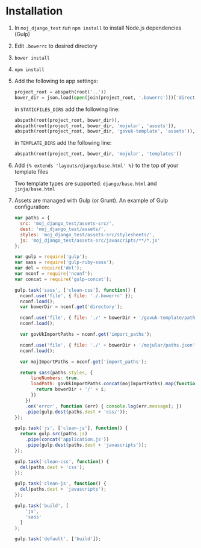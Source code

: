 # Installation

1. In `moj_django_test` run `npm install` to install Node.js dependencies (Gulp)
2. Edit `.bowerrc` to desired directory
3. `bower install`
4. `npm install`
5. Add the following to app settings:
	```py
	project_root = abspath(root('..'))
	bower_dir = json.load(open(join(project_root, '.bowerrc')))['directory']
	```

	in `STATICFILES_DIRS` add the following line:

	```py
	abspath(root(project_root, bower_dir)),
	abspath(root(project_root, bower_dir, 'mojular', 'assets')),
	abspath(root(project_root, bower_dir, 'govuk-template', 'assets')),
	```

	in `TEMPLATE_DIRS` add the following line:

	```py
	abspath(root(project_root, bower_dir, 'mojular', 'templates'))
	```

6. Add `{% extends 'layouts/django/base.html' %}` to the top of your template files

	Two template types are supported: `django/base.html` and `jinja/base.html`

7. Assets are managed with Gulp (or Grunt). An example of Gulp configuration:

	```js
    var paths = {
      src: 'moj_django_test/assets-src/',
      dest: 'moj_django_test/assets/',
      styles: 'moj_django_test/assets-src/stylesheets/',
      js: 'moj_django_test/assets-src/javascripts/**/*.js'
    };

    var gulp = require('gulp');
    var sass = require('gulp-ruby-sass');
    var del = require('del');
    var nconf = require('nconf');
    var concat = require('gulp-concat');

    gulp.task('sass', ['clean-css'], function() {
      nconf.use('file', { file: './.bowerrc' });
      nconf.load();
      var bowerDir = nconf.get('directory');

      nconf.use('file', { file: './' + bowerDir + '/govuk-template/paths.json' });
      nconf.load();

      var govUkImportPaths = nconf.get('import_paths');

      nconf.use('file', { file: './' + bowerDir + '/mojular/paths.json' });
      nconf.load();

      var mojImportPaths = nconf.get('import_paths');

      return sass(paths.styles, {
          lineNumbers: true,
          loadPath: govUkImportPaths.concat(mojImportPaths).map(function(i) {
            return bowerDir + '/' + i;
          })
        })
        .on('error', function (err) { console.log(err.message); })
        .pipe(gulp.dest(paths.dest + 'css/'));
    });

    gulp.task('js', ['clean-js'], function() {
      return gulp.src(paths.js)
        .pipe(concat('application.js'))
        .pipe(gulp.dest(paths.dest + 'javascripts'));
    });

    gulp.task('clean-css', function() {
      del(paths.dest + 'css');
    });

    gulp.task('clean-js', function() {
      del(paths.dest + 'javascripts');
    });

    gulp.task('build', [
        'js',
        'sass'
      ]
    );

    gulp.task('default', ['build']);
	```
